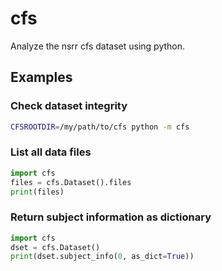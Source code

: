 # cfs
Analyze the nsrr cfs dataset using python.

## Examples

### Check dataset integrity

```bash
CFSROOTDIR=/my/path/to/cfs python -m cfs
```

### List all data files

```python
import cfs
files = cfs.Dataset().files
print(files)
```

### Return subject information as dictionary

```python
import cfs
dset = cfs.Dataset()
print(dset.subject_info(0, as_dict=True))
```
